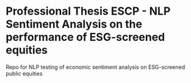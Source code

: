 # Professional Thesis ESCP - NLP Sentiment Analysis on the performance of ESG-screened equities
Repo for NLP testing of economic sentiment analysis on ESG-screened public equities
